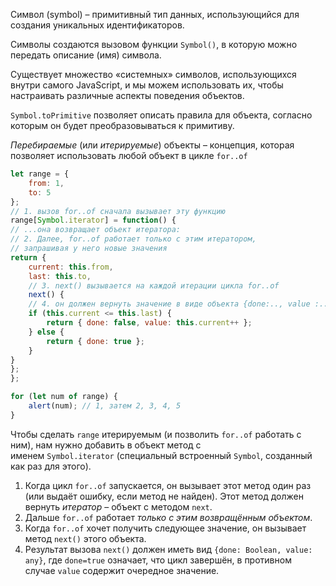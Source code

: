 Символ (symbol) – примитивный тип данных, использующийся для создания уникальных идентификаторов.

Символы создаются вызовом функции `Symbol()`, в которую можно передать описание (имя) символа.

Существует множество «системных» символов, использующихся внутри самого JavaScript, и мы можем использовать их, чтобы настраивать различные аспекты поведения объектов.

`Symbol.toPrimitive` позволяет описать правила для объекта, согласно которым он будет преобразовываться к примитиву.


_Перебираемые_ (или _итерируемые_) объекты – концепция, которая позволяет использовать любой объект в цикле `for..of`

```js
let range = {
	from: 1,
	to: 5
};
// 1. вызов for..of сначала вызывает эту функцию
range[Symbol.iterator] = function() {
// ...она возвращает объект итератора:
// 2. Далее, for..of работает только с этим итератором,
// запрашивая у него новые значения
return {
	current: this.from,
	last: this.to,
	// 3. next() вызывается на каждой итерации цикла for..of
	next() {
	// 4. он должен вернуть значение в виде объекта {done:.., value :...}
	if (this.current <= this.last) {
		return { done: false, value: this.current++ };
	} else {
		return { done: true };
	}
}
};
};

for (let num of range) {
	alert(num); // 1, затем 2, 3, 4, 5
}
```

Чтобы сделать `range` итерируемым (и позволить `for..of` работать с ним), нам нужно добавить в объект метод с именем `Symbol.iterator` (специальный встроенный `Symbol`, созданный как раз для этого).

1. Когда цикл `for..of` запускается, он вызывает этот метод один раз (или выдаёт ошибку, если метод не найден). Этот метод должен вернуть _итератор_ – объект с методом `next`.
2. Дальше `for..of` работает _только с этим возвращённым объектом_.
3. Когда `for..of` хочет получить следующее значение, он вызывает метод `next()` этого объекта.
4. Результат вызова `next()` должен иметь вид `{done: Boolean, value: any}`, где `done=true` означает, что цикл завершён, в противном случае `value` содержит очередное значение.


